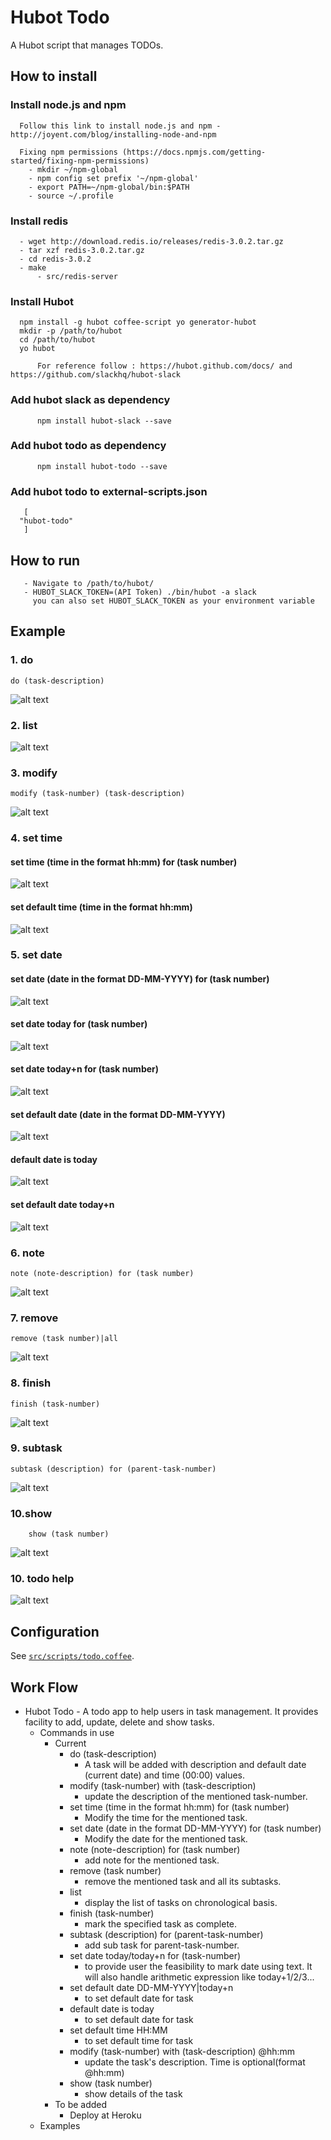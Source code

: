 # Hubot Todo

A Hubot script that manages TODOs.

## How to install

### Install node.js and npm
	  Follow this link to install node.js and npm - http://joyent.com/blog/installing-node-and-npm

	  Fixing npm permissions (https://docs.npmjs.com/getting-started/fixing-npm-permissions)
	    - mkdir ~/npm-global
	    - npm config set prefix '~/npm-global'
	    - export PATH=~/npm-global/bin:$PATH
	    - source ~/.profile

### Install redis
	  - wget http://download.redis.io/releases/redis-3.0.2.tar.gz
	  - tar xzf redis-3.0.2.tar.gz
	  - cd redis-3.0.2
	  - make
       	  - src/redis-server

### Install Hubot
	  npm install -g hubot coffee-script yo generator-hubot
	  mkdir -p /path/to/hubot
	  cd /path/to/hubot
	  yo hubot
	
       	  For reference follow : https://hubot.github.com/docs/ and https://github.com/slackhq/hubot-slack

### Add hubot slack as dependency 
       	  npm install hubot-slack --save

### Add hubot todo as dependency 
       	  npm install hubot-todo --save

### Add hubot todo to external-scripts.json 
       [
	  "hubot-todo"
       ] 

## How to run
       - Navigate to /path/to/hubot/
       - HUBOT_SLACK_TOKEN=(API Token) ./bin/hubot -a slack
       	 you can also set HUBOT_SLACK_TOKEN as your environment variable

## Example
### 1. do
	do (task-description)
![alt text](https://github.com/vishals79/hubot-todo/blob/master/etc/todo-do.jpg "do")

### 2. list
![alt text](https://github.com/vishals79/hubot-todo/blob/master/etc/todo-list.jpg "list")

### 3. modify
	modify (task-number) (task-description)
![alt text](https://github.com/vishals79/hubot-todo/blob/master/etc/todo-modify.jpg "modify")

### 4. set time
#### set time (time in the format hh:mm) for (task number)
![alt text](https://github.com/vishals79/hubot-todo/blob/master/etc/todo-settime.jpg "set time")

#### set default time (time in the format hh:mm)
![alt text](https://github.com/vishals79/hubot-todo/blob/master/etc/todo-setdefaulttime.jpg "set time")

### 5. set date 
#### set date (date in the format DD-MM-YYYY) for (task number)
![alt text](https://github.com/vishals79/hubot-todo/blob/master/etc/todo-setdate.jpg "set date")

#### set date today for (task number)
![alt text](https://github.com/vishals79/hubot-todo/blob/master/etc/todo-setdatetoday.jpg "set date")

#### set date today+n for (task number)
![alt text](https://github.com/vishals79/hubot-todo/blob/master/etc/todo-setdatetodayplusn.jpg "set date")

#### set default date (date in the format DD-MM-YYYY) 
![alt text](https://github.com/vishals79/hubot-todo/blob/master/etc/todo-setdefaultdate.jpg "set date")

#### default date is today
![alt text](https://github.com/vishals79/hubot-todo/blob/master/etc/todo-setdefaulttodaydate.jpg "set date")

#### set default date today+n 
![alt text](https://github.com/vishals79/hubot-todo/blob/master/etc/todo-setdefaultdatetodayplusn.jpg "set date")

### 6. note
	note (note-description) for (task number)
![alt text](https://github.com/vishals79/hubot-todo/blob/master/etc/todo-note.jpg "note")

### 7. remove
	remove (task number)|all
![alt text](https://github.com/vishals79/hubot-todo/blob/master/etc/todo-remove.jpg "remove")

### 8. finish
	finish (task-number)
![alt text](https://github.com/vishals79/hubot-todo/blob/master/etc/todo-finish.jpg "finish")

### 9. subtask
	subtask (description) for (parent-task-number)
![alt text](https://github.com/vishals79/hubot-todo/blob/master/etc/todo-subtask.jpg "subtask")

### 10.show
      	show (task number)
![alt text](https://github.com/vishals79/hubot-todo/blob/master/etc/todo-show.jpg "todo help")

### 10. todo help
![alt text](https://github.com/vishals79/hubot-todo/blob/master/etc/todo-help.jpg "todo help")

## Configuration
See [`src/scripts/todo.coffee`](src/scripts/todo.coffee).

## Work Flow

- Hubot Todo - A todo app to help users in task management. It provides facility to add, update, delete and show tasks.
  - Commands in use
    - Current
      - do (task-description)
        - A task will be added with description and default date (current date) and time (00:00) values.
      - modify (task-number) with (task-description)
        - update the description of the mentioned task-number.
      - set time (time in the format hh:mm) for (task number)
        - Modify the time for the mentioned task.
      - set date (date in the format DD-MM-YYYY) for (task number)
        - Modify the date for the mentioned task.
      - note (note-description) for (task number)
        - add note for the mentioned task.
      - remove (task number)
        - remove the mentioned task and all its subtasks.
      - list
        - display the list of tasks on chronological basis.
      - finish (task-number)
        -  mark the specified task as complete.
      - subtask (description) for (parent-task-number)
        -  add sub task for parent-task-number.
      - set date today/today+n for (task-number)
        - to provide user the feasibility to mark date using text. It will also handle arithmetic expression like today+1/2/3...
      - set default date DD-MM-YYYY|today+n
        - to set default date for task
      - default date is today
        - to set default date for task
      - set default time HH:MM
        - to set default time for task 
      - modify (task-number) with (task-description) @hh:mm 
        - update the task's description. Time is optional(format @hh:mm)
      - show (task number)
        - show details of the task
    - To be added
      - Deploy at Heroku
  - Examples
